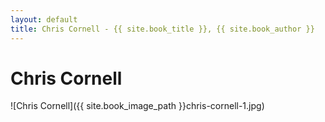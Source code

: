 ```yaml
---
layout: default
title: Chris Cornell - {{ site.book_title }}, {{ site.book_author }}
---
```


# Chris Cornell

![Chris Cornell]({{ site.book_image_path }}chris-cornell-1.jpg)
